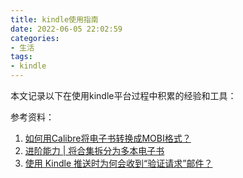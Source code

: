 ```yaml
---
title: kindle使用指南
date: 2022-06-05 22:02:59
categories:
- 生活
tags:  
- kindle
---
```




本文记录以下在使用kindle平台过程中积累的经验和工具：

<!--more-->

参考资料：

1. [如何用Calibre将电子书转换成MOBI格式？](https://zhuanlan.zhihu.com/p/80604597)
2. [进阶能力 | 将合集拆分为多本电子书](https://zhuanlan.zhihu.com/p/65832237)
3. [使用 Kindle 推送时为何会收到“验证请求”邮件？]()
